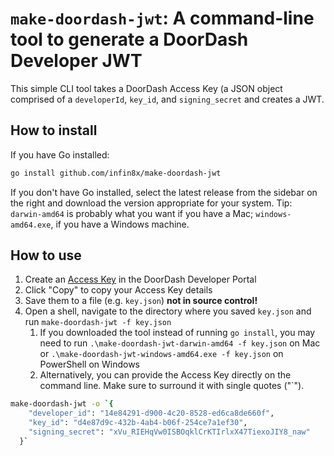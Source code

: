 # `make-doordash-jwt`: A command-line tool to generate a DoorDash Developer JWT

This simple CLI tool takes a DoorDash Access Key (a JSON object comprised of a `developerId`, `key_id`, and `signing_secret` and creates a JWT.

## How to install

If you have Go installed:

```sh
go install github.com/infin8x/make-doordash-jwt
```

If you don't have Go installed, select the latest release from the sidebar on the right and download the version appropriate for your system. Tip: `darwin-amd64` is probably what you want if you have a Mac; `windows-amd64.exe`, if you have a Windows machine.

## How to use

1. Create an [Access Key](https://developer.doordash.com/portal/integration/drive/credentials) in the DoorDash Developer Portal
1. Click "Copy" to copy your Access Key details
1. Save them to a file (e.g. `key.json`) **not in source control!**
1. Open a shell, navigate to the directory where you saved `key.json` and run `make-doordash-jwt -f key.json`
    1. If you downloaded the tool instead of running `go install`, you may need to run `.\make-doordash-jwt-darwin-amd64 -f key.json` on Mac or `.\make-doordash-jwt-windows-amd64.exe -f key.json` on PowerShell on Windows
    1. Alternatively, you can provide the Access Key directly on the command line. Make sure to surround it with single quotes ("`").
  
```sh
make-doordash-jwt -o `{
    "developer_id": "14e84291-d900-4c20-8528-ed6ca8de660f",
    "key_id": "d4e87d9c-432b-4ab4-b06f-254ce7a1ef30",
    "signing_secret": "xVu_RIEHqVw0ISBOqklCrKTIrlxX47TiexoJIY8_naw"
  }`
```
